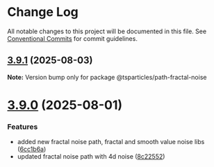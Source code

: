 # Change Log

All notable changes to this project will be documented in this file.
See [Conventional Commits](https://conventionalcommits.org) for commit guidelines.

## [3.9.1](https://github.com/tsparticles/tsparticles/compare/v3.9.0...v3.9.1) (2025-08-03)

**Note:** Version bump only for package @tsparticles/path-fractal-noise

# [3.9.0](https://github.com/tsparticles/tsparticles/compare/v3.8.1...v3.9.0) (2025-08-01)

### Features

- added new fractal noise path, fractal and smooth value noise libs ([6cc1b6a](https://github.com/tsparticles/tsparticles/commit/6cc1b6affb3bc713257d5729d05321821c06046c))
- updated fractal noise path with 4d noise ([8c22552](https://github.com/tsparticles/tsparticles/commit/8c225529e9094d8d575abf9cf8d7e2755d11fc05))
